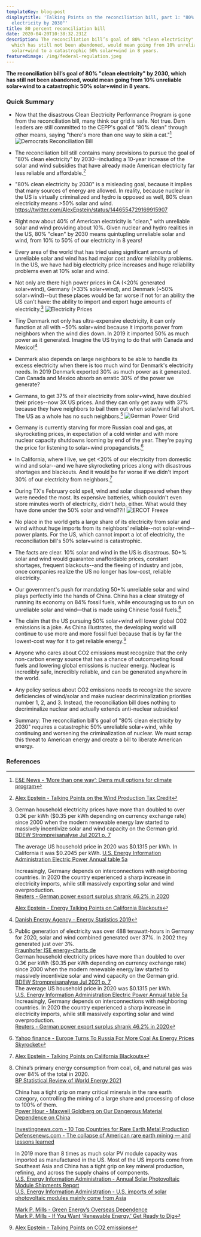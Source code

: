 ```yaml
---
templateKey: blog-post
displaytitle: 'Talking Points on the reconciliation bill, part 1: "80% clean
  electricity by 2030"'
title: 80 percent reconciliation bill
date: 2020-04-20T10:38:32.231Z
description: The reconciliation bill’s goal of 80% "clean electricity" by 2030,
  which has still not been abandoned, would mean going from 10% unreliable
  solar+wind to a catastrophic 50% solar+wind in 8 years.
featuredimage: /img/federal-regulation.jpeg
---
```

**The reconciliation bill’s goal of 80% "clean electricity" by 2030, which has still not been abandoned, would mean going from 10% unreliable solar+wind to a catastrophic 50% solar+wind in 8 years.**

### Quick Summary

- Now that the disastrous Clean Electricity Performance Program is gone from the reconciliation bill, many think our grid is safe. Not true. Dem leaders are still committed to the CEPP's goal of "80% clean" through other means, saying "there's more than one way to skin a cat."[^1]
![Democrats Reconciliation Bill](/img/80-percent-01.jpeg)

- The reconciliation bill still contains many provisions to pursue the goal of "80% clean electricity" by 2030--including a 10-year increase of the solar and wind subsidies that have already made American electricity far less reliable and affordable.[^2]

- "80% clean electricity by 2030" is a misleading goal, because it implies that many sources of energy are allowed. In reality, because nuclear in the US is virtually criminalized and hydro is opposed as well, 80% clean electricity means >50% solar and wind.
https://twitter.com/AlexEpstein/status/1446554729169915907

- Right now about 40% of American electricity is "clean," with unreliable solar and wind providing about 10%. Given nuclear and hydro realities in the US, 80% "clean" by 2030 means quintupling unreliable solar and wind, from 10% to 50% of our electricity in 8 years!

- Every area of the world that has tried using significant amounts of unreliable solar and wind has had major cost and/or reliability problems. In the US, we have had big electricity price increases and huge reliability problems even at 10% solar and wind.

- Not only are there high power prices in CA (<20% generated solar+wind), Germany (>33% solar+wind), and Denmark (~50% solar+wind)--but these places would be far worse if not for an ability the US can't have: the ability to import and export huge amounts of electricity.[^3]
![Electricity Prices](/img/80-im5.jpg)

- Tiny Denmark not only has ultra-expensive electricity, it can only function at all with ~50% solar+wind because it imports power from neighbors when the wind dies down. In 2019 it imported 50% as much power as it generated. Imagine the US trying to do that with Canada and Mexico![^4]

- Denmark also depends on large neighbors to be able to handle its excess electricity when there is too much wind for Denmark's electricity needs. In 2019 Denmark exported 30% as much power as it generated. Can Canada and Mexico absorb an erratic 30% of the power we generate?

- Germans, to get 37% of their electricity from solar+wind, have doubled their prices--now 3X US prices. And they can only get away with 37% because they have neighbors to bail them out when solar/wind fall short. The US as a whole has no such neighbors.[^5]
![German Power Grid](/img/art-15-no-matter-how-much-solar-and-wind-you-build-you-can-never-rely-on-them.png)

- Germany is currently starving for more Russian coal and gas, at skyrocketing prices, in expectation of a cold winter and with more nuclear capacity shutdowns looming by end of the year. They're paying the price for listening to solar+wind propagandists.[^6]

- In California, where I live, we get <20% of our electricity from domestic wind and solar--and we have skyrocketing prices along with disastrous shortages and blackouts. And it would be far worse if we didn't import 30% of our electricity from neighbors.[^7]

- During TX's February cold spell, wind and solar disappeared when they were needed the most. Its expensive batteries, which couldn't even store minutes worth of electricity, didn’t help, either. What would they have done under the 50% solar and wind??!!
![ERCOT Freeze](/img/tx-freeze.png)

- No place in the world gets a large share of its electricity from solar and wind without huge imports from its neighbors' reliable--not solar+wind--power plants. For the US, which cannot import a lot of electricity, the reconciliation bill's 50% solar+wind is catastrophic.

- The facts are clear. 10% solar and wind in the US is disastrous. 50+% solar and wind would guarantee unaffordable prices, constant shortages, frequent blackouts--and the fleeing of industry and jobs, once companies realize the US no longer has low-cost, reliable electricity.

- Our government's push for mandating 50+% unreliable solar and wind plays perfectly into the hands of China. China has a clear strategy of running its economy on 84% fossil fuels, while encouraging us to run on unreliable solar and wind—that is made using Chinese fossil fuels.[^8]

- The claim that the US pursuing 50% solar+wind will lower global CO2 emissions is a joke. As China illustrates, the developing world will continue to use more and more fossil fuel because that is by far the lowest-cost way for it to get reliable energy.[^9]

- Anyone who cares about CO2 emissions must recognize that the only non-carbon energy source that has a chance of outcompeting fossil fuels and lowering global emissions is nuclear energy. Nuclear is incredibly safe, incredibly reliable, and can be generated anywhere in the world.

- Any policy serious about CO2 emissions needs to recognize the severe deficiencies of wind/solar and make nuclear decriminalization priorities number 1, 2, and 3. Instead, the reconciliation bill does nothing to decriminalize nuclear and actually extends anti-nuclear subsidies!

- Summary: The reconciliation bill's goal of "80% clean electricity by 2030" requires a catastrophic 50% unreliable solar+wind, while continuing and worsening the criminalization of nuclear. We must scrap this threat to American energy and create a bill to liberate American energy.

### References

[^1]: [E&E News - ‘More than one way’: Dems mull options for climate program](https://www.eenews.net/articles/more-than-one-way-dems-mull-options-for-climate-program/)

[^2]: [Alex Epstein - Talking Points on the Wind Production Tax Credit](https://energytalkingpoints.com/wind-production-tax-credit/)

[^3]:
    German household electricity prices have more than doubled to over 0.3€ per kWh ($0.35 per kWh depending on currency exchange rate) since 2000 when the modern renewable energy law started to massively incentivize solar and wind capacity on the German grid.
    [BDEW Strompreisanalyse Jul 2021 p. 7](https://www.bdew.de/service/daten-und-grafiken/bdew-strompreisanalyse/)

    The average US household price in 2020 was $0.1315 per kWh. In California it was $0.2045 per kWh.
    [U.S. Energy Information Administration Electric Power Annual table 5a](https://www.eia.gov/electricity/sales_revenue_price/pdf/table5_a.pdf)

    Increasingly, Germany depends on interconnections with neighboring countries. In 2020 the country experienced a sharp increase in electricity imports, while still massively exporting solar and wind overproduction.\
    [Reuters - German power export surplus shrank 46.2% in 2020](https://www.reuters.com/article/germany-electricity-statistics-idUSL8N2JF16X)

    [Alex Epstein - Energy Talking Points on California Blackouts](https://energytalkingpoints.com/california-blackouts/)

[^4]: [Danish Energy Agency - Energy Statistics 2019](https://ens.dk/en/our-services/statistics-data-key-figures-and-energy-maps/annual-and-monthly-statistics)

[^5]:
    Public generation of electricity was over 488 terawatt-hours in Germany for 2020, solar and wind combined generated over 37%. In 2002 they generated just over 3%.\
    [Fraunhofer ISE energy-charts.de](https://energy-charts.info/charts/energy_pie/chart.htm?l=en&c=DE&year=2020)\
    German household electricity prices have more than doubled to over 0.3€ per kWh ($0.35 per kWh depending on currency exchange rate) since 2000 when the modern renewable energy law started to massively incentivize solar and wind capacity on the German grid.\
    [BDEW Strompreisanalyse Jul 2021 p. 7](https://www.bdew.de/service/daten-und-grafiken/bdew-strompreisanalyse/)\
    The average US household price in 2020 was $0.1315 per kWh.\
    [U.S. Energy Information Administration Electric Power Annual table 5a](https://www.eia.gov/electricity/sales_revenue_price/pdf/table5_a.pdf)\
    Increasingly, Germany depends on interconnections with neighboring countries. In 2020 the country experienced a sharp increase in electricity imports, while still massively exporting solar and wind overproduction.\
    [Reuters - German power export surplus shrank 46.2% in 2020](https://www.reuters.com/article/germany-electricity-statistics-idUSL8N2JF16X)

[^6]: [Yahoo finance - Europe Turns To Russia For More Coal As Energy Prices Skyrocket](https://finance.yahoo.com/news/europe-turns-russia-more-coal-190000162.html)

[^7]: [Alex Epstein - Talking Points on California Blackouts](https://energytalkingpoints.com/california-blackouts/)

[^8]:
    China’s primary energy consumption from coal, oil, and natural gas was over 84% of the total in 2020.\
    [BP Statistical Review of World Energy 2021](https://www.bp.com/en/global/corporate/energy-economics/statistical-review-of-world-energy.html)

    China has a tight grip on many critical minerals in the rare earth category, controlling the mining of a large share and processing of close to 100% of them.\
    [Power Hour - Maxwell Goldberg on Our Dangerous Material Dependence on China](https://youtu.be/xsViTP-9IcY)

    [Investingnews.com - 10 Top Countries for Rare Earth Metal Production](https://investingnews.com/daily/resource-investing/critical-metals-investing/rare-earth-investing/rare-earth-producing-countries/)\
    [Defensenews.com - The collapse of American rare earth mining — and lessons learned](https://www.defensenews.com/opinion/commentary/2019/11/12/the-collapse-of-american-rare-earth-mining-and-lessons-learned/)

    In 2019 more than 8 times as much solar PV module capacity was imported as manufactured in the US. Most of the US imports come from Southeast Asia and China has a tight grip on key mineral production, refining, and across the supply chains of components.\
    [U.S. Energy Information Administration - Annual Solar Photovoltaic Module Shipments Report](https://www.eia.gov/renewable/annual/solar_photo/)\
    [U.S. Energy Information Administration - U.S. imports of solar photovoltaic modules mainly come from Asia](https://www.eia.gov/todayinenergy/detail.php?id=34952)

    [Mark P. Mills - Green Energy’s Overseas Dependence](https://www.manhattan-institute.org/green-energy-depends-overseas-materials-components)\
    [Mark P. Mills - If You Want ‘Renewable Energy,’ Get Ready to Dig](https://www.wsj.com/articles/if-you-want-renewable-energy-get-ready-to-dig-11565045328)

[^9]: [Alex Epstein - Talking Points on CO2 emissions](https://energytalkingpoints.com/co2-emissions/)

